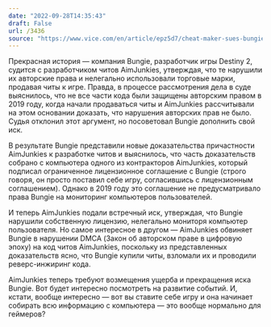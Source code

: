 ```yaml
---
date: "2022-09-28T14:35:43"
draft: False
url: /3436
source: "https://www.vice.com/en/article/epz5d7/cheat-maker-sues-bungie-for-hacking-its-destiny-2-hacks"
---
```


Прекрасная история — компания Bungie, разработчик игры Destiny 2, судится с разработчиком читов AimJunkies, утверждая, что те нарушили их авторские права и нелегально использовали торговые марки, продавая читы к игре. Правда, в процессе рассмотрения дела в суде выяснилось, что не все части кода были защищены авторским правом в 2019 году, когда начали продаваться читы и AimJunkies рассчитывали на этом основании доказать, что нарушения авторских прав не было. Судья отклонил этот аргумент, но посоветовал Bungie дополнить свой иск. 

В результате Bungie представили новые доказательства причастности AimJunkies к разработке читов и выяснилось, что часть доказательств собрано с компьютера одного из контракторов AimJunkies, который подписал ограниченное лицензионное соглашение с Bungie (строго говоря, он просто поставил себе игру, согласившись с лицензионным соглашением). Однако в 2019 году это соглашение не предусматривало права Bungie на мониторинг компьютеров пользователей. 

И теперь AimJunkies подали встречный иск, утверждая, что Bungie нарушили собственную лицензию, нелегально мониторя компьютер пользователя. Но самое интересное в другом — AimJunkies обвиняет Bungie в нарушении DMCA (Закон об авторском праве в цифровую эпоху) на код читов AimJunkies, поскольку из представленных доказательств ясно, что Bungie купили читы, взломали их и проводили реверс-инжиринг кода.

AimJunkies теперь требуют возмещения ущерба и прекращения иска Bungie. Вот будет интересно посмотреть на развитие событий. И, кстати, вообще интересно — вот вы ставите себе игру и она начинает собирать всю информацию с компьютера — это вообще нормально для геймеров?

